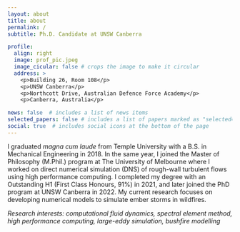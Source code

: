 ```yaml
---
layout: about
title: about
permalink: /
subtitle: Ph.D. Candidate at UNSW Canberra

profile:
  align: right
  image: prof_pic.jpeg
  image_cicular: false # crops the image to make it circular
  address: >
    <p>Building 26, Room 108</p>
    <p>UNSW Canberra</p>
    <p>Northcott Drive, Australian Defence Force Academy</p>
    <p>Canberra, Australia</p>

news: false  # includes a list of news items
selected_papers: false # includes a list of papers marked as "selected={true}"
social: true  # includes social icons at the bottom of the page
---
```


I graduated <em>magna cum laude</em> from Temple University with a B.S. in Mechanical Engineering in 2018. In the same year, I joined the Master of Philosophy (M.Phil.) program at The University of Melbourne where I worked on direct numerical simulation (DNS) of rough-wall turbulent flows using high performance computing. I completed my degree with an Outstanding H1 (First Class Honours, 91%) in 2021, and later joined the PhD program at UNSW Canberra in 2022. My current research focuses on developing numerical models to simulate ember storms in wildfires.

<em>Research interests: computational fluid dynamics, spectral element method, high performance computing, large-eddy simulation, bushfire modelling</em>
